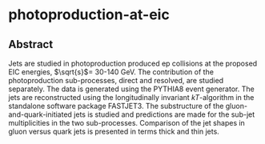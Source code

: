# photoproduction-at-eic

## Abstract 
Jets are studied in photoproduction produced ep collisions at the proposed EIC energies, $\sqrt{s}$= 30-140 GeV. The contribution of the photoproduction sub-processes, direct and resolved, are studied separately. The data is generated using the PYTHIA8 event generator. The jets are reconstructed using the longitudinally invariant $kT$-algorithm in the standalone software package FASTJET3. The substructure of the gluon-and-quark-initiated jets is studied and predictions are made for the sub-jet multiplicities in the two sub-processes. Comparison of the jet shapes in gluon versus quark jets is presented in terms thick and thin jets.
